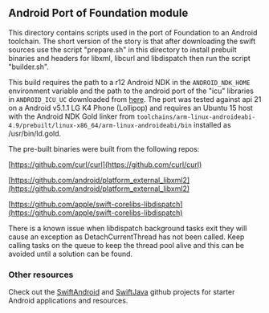
## Android Port of Foundation module

This directory contains scripts used in the port of Foundation to
an Android toolchain. The short version of the story is that after
downloading the swift sources use the script "prepare.sh" in this
directory to install prebuilt binaries and headers for libxml,
libcurl and libdispatch then run the script "builder.sh".

This build requires the path to a r12 Android NDK in the
`ANDROID_NDK_HOME` environment variable and the path to the
android port of the "icu" libraries in `ANDROID_ICU_UC`
downloaded from [here](https://github.com/SwiftAndroid/libiconv-libicu-android/releases/download/android-ndk-r12/libiconv-libicu-armeabi-v7a-ubuntu-15.10-ndk-r12.tar.gz).
The port was tested against api 21 on a Android v5.1.1 LG K4 Phone (Lollipop)
and requires an Ubuntu 15 host with the Android NDK Gold linker from
`toolchains/arm-linux-androideabi-4.9/prebuilt/linux-x86_64/arm-linux-androideabi/bin` installed as /usr/bin/ld.gold.

The pre-built binaries were built from the following repos:

[https://github.com/curl/curl](https://github.com/curl/curl)

[https://github.com/android/platform_external_libxml2](https://github.com/android/platform_external_libxml2)

[https://github.com/apple/swift-corelibs-libdispatch](https://github.com/apple/swift-corelibs-libdispatch)

There is a known issue when libdispatch background tasks exit
they will cause an exception as DetachCurrentThread has not
been called. Keep calling tasks on the queue to keep the
thread pool alive and this can be avoided until a solution
can be found.

### Other resources

Check out the [SwiftAndroid](https://github.com/SwiftAndroid) and
[SwiftJava](https://github.com/SwiftJava) github projects for
starter Android applications and resources.
